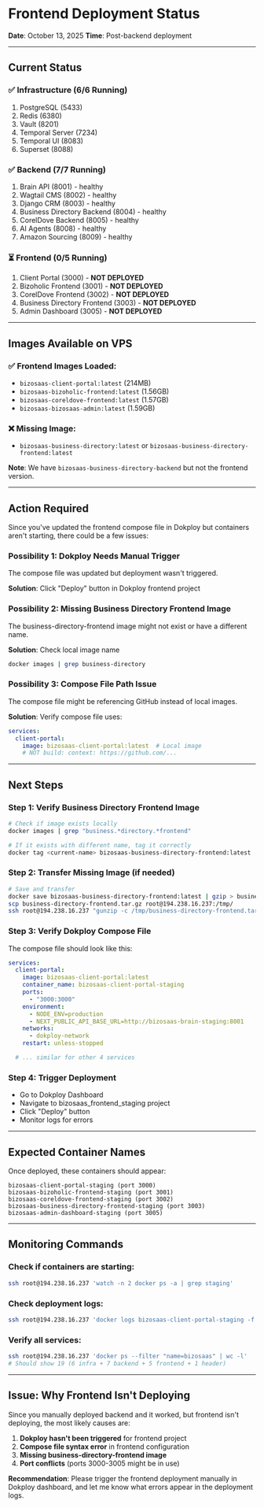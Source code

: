 # Frontend Deployment Status

**Date**: October 13, 2025
**Time**: Post-backend deployment

---

## Current Status

### ✅ Infrastructure (6/6 Running)
1. PostgreSQL (5433)
2. Redis (6380)
3. Vault (8201)
4. Temporal Server (7234)
5. Temporal UI (8083)
6. Superset (8088)

### ✅ Backend (7/7 Running)
1. Brain API (8001) - healthy
2. Wagtail CMS (8002) - healthy
3. Django CRM (8003) - healthy
4. Business Directory Backend (8004) - healthy
5. CorelDove Backend (8005) - healthy
6. AI Agents (8008) - healthy
7. Amazon Sourcing (8009) - healthy

### ⏳ Frontend (0/5 Running)
1. Client Portal (3000) - **NOT DEPLOYED**
2. Bizoholic Frontend (3001) - **NOT DEPLOYED**
3. CorelDove Frontend (3002) - **NOT DEPLOYED**
4. Business Directory Frontend (3003) - **NOT DEPLOYED**
5. Admin Dashboard (3005) - **NOT DEPLOYED**

---

## Images Available on VPS

### ✅ Frontend Images Loaded:
- `bizosaas-client-portal:latest` (214MB)
- `bizosaas-bizoholic-frontend:latest` (1.56GB)
- `bizosaas-coreldove-frontend:latest` (1.57GB)
- `bizosaas-bizosaas-admin:latest` (1.59GB)

### ❌ Missing Image:
- `bizosaas-business-directory:latest` or `bizosaas-business-directory-frontend:latest`

**Note**: We have `bizosaas-business-directory-backend` but not the frontend version.

---

## Action Required

Since you've updated the frontend compose file in Dokploy but containers aren't starting, there could be a few issues:

### Possibility 1: Dokploy Needs Manual Trigger
The compose file was updated but deployment wasn't triggered.

**Solution**: Click "Deploy" button in Dokploy frontend project

### Possibility 2: Missing Business Directory Frontend Image
The business-directory-frontend image might not exist or have a different name.

**Solution**: Check local image name
```bash
docker images | grep business-directory
```

### Possibility 3: Compose File Path Issue
The compose file might be referencing GitHub instead of local images.

**Solution**: Verify compose file uses:
```yaml
services:
  client-portal:
    image: bizosaas-client-portal:latest  # Local image
    # NOT build: context: https://github.com/...
```

---

## Next Steps

### Step 1: Verify Business Directory Frontend Image
```bash
# Check if image exists locally
docker images | grep "business.*directory.*frontend"

# If it exists with different name, tag it correctly
docker tag <current-name> bizosaas-business-directory-frontend:latest
```

### Step 2: Transfer Missing Image (if needed)
```bash
# Save and transfer
docker save bizosaas-business-directory-frontend:latest | gzip > business-directory-frontend.tar.gz
scp business-directory-frontend.tar.gz root@194.238.16.237:/tmp/
ssh root@194.238.16.237 "gunzip -c /tmp/business-directory-frontend.tar.gz | docker load"
```

### Step 3: Verify Dokploy Compose File
The compose file should look like this:
```yaml
services:
  client-portal:
    image: bizosaas-client-portal:latest
    container_name: bizosaas-client-portal-staging
    ports:
      - "3000:3000"
    environment:
      - NODE_ENV=production
      - NEXT_PUBLIC_API_BASE_URL=http://bizosaas-brain-staging:8001
    networks:
      - dokploy-network
    restart: unless-stopped

  # ... similar for other 4 services
```

### Step 4: Trigger Deployment
- Go to Dokploy Dashboard
- Navigate to bizosaas_frontend_staging project
- Click "Deploy" button
- Monitor logs for errors

---

## Expected Container Names

Once deployed, these containers should appear:
```
bizosaas-client-portal-staging (port 3000)
bizosaas-bizoholic-frontend-staging (port 3001)
bizosaas-coreldove-frontend-staging (port 3002)
bizosaas-business-directory-frontend-staging (port 3003)
bizosaas-admin-dashboard-staging (port 3005)
```

---

## Monitoring Commands

### Check if containers are starting:
```bash
ssh root@194.238.16.237 'watch -n 2 docker ps -a | grep staging'
```

### Check deployment logs:
```bash
ssh root@194.238.16.237 'docker logs bizosaas-client-portal-staging -f'
```

### Verify all services:
```bash
ssh root@194.238.16.237 'docker ps --filter "name=bizosaas" | wc -l'
# Should show 19 (6 infra + 7 backend + 5 frontend + 1 header)
```

---

## Issue: Why Frontend Isn't Deploying

Since you manually deployed backend and it worked, but frontend isn't deploying, the most likely causes are:

1. **Dokploy hasn't been triggered** for frontend project
2. **Compose file syntax error** in frontend configuration
3. **Missing business-directory-frontend image**
4. **Port conflicts** (ports 3000-3005 might be in use)

**Recommendation**:
Please trigger the frontend deployment manually in Dokploy dashboard, and let me know what errors appear in the deployment logs.
